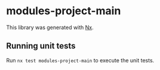 # modules-project-main

This library was generated with [Nx](https://nx.dev).

## Running unit tests

Run `nx test modules-project-main` to execute the unit tests.
